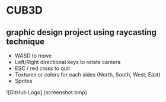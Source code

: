 # CUB3D
## graphic design project using raycasting technique

* WASD to move
* Left/Right directional keys to rotate camera
* ESC / red cross to quit
* Textures or colors for each sides (North, South, West, East)
* Sprites

![GitHub Logo] (screenshot.bmp)